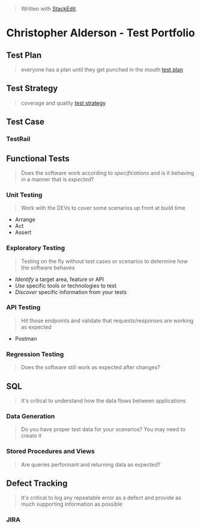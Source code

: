 


> Written with [StackEdit](https://stackedit.io/).
# Christopher Alderson - Test Portfolio
## Test Plan
> everyone has a plan until they get punched in the mouth
[test plan](https://github.com/chaswiso/portfolio/blob/main/Test%20Plan.md)
## Test Strategy
> coverage and quality
[test strategy](https://github.com/chaswiso/portfolio/blob/main/Test%20Strategy.md)
## Test Case
### TestRail
## Functional Tests
> Does the software work according to *specifications* and is it behaving in a manner that is *expected*?
### Unit Testing
> Work with the DEVs to cover some scenarios up front at build time
- Arrange
- Act
- Assert
### Exploratory Testing
> Testing on the fly without test cases or scenarios to determine how the software behaves
- *Identify* a target area, feature or API
- *Use* specific tools or technologies to test
- *Discover* specific information from your tests
### API Testing
> Hit those endpoints and validate that requests/responses are working as expected
- Postman
### Regression Testing
> Does the software still work as expected after changes?

## SQL
> It's critical to understand how the data flows between applications
### Data Generation
> Do you have proper test data for your scenarios? You may need to create it
### Stored Procedures and Views
> Are queries performant and returning data as expected?
## Defect Tracking
> It's critical to log any repeatable error as a defect and provide as much supporting information as possible
### JIRA

<!--stackedit_data:
eyJoaXN0b3J5IjpbLTEwNDkwMTQwNTYsLTEwNDkwMTQwNTYsMT
YyNzgwNzYzNywtMTg0NzI1OTA0OCw0MjIwMTc5MDQsLTE3MjYy
MjMwNDEsMTMxMjY2NzM4NywtMjc4NjU0NzU4XX0=
-->